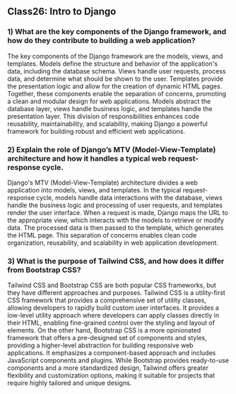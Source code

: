 ## Class26: Intro to Django

### 1) What are the key components of the Django framework, and how do they contribute to building a web application?

The key components of the Django framework are the models, views, and templates. Models define the structure and behavior of the application's data, including the database schema. Views handle user requests, process data, and determine what should be shown to the user. Templates provide the presentation logic and allow for the creation of dynamic HTML pages. Together, these components enable the separation of concerns, promoting a clean and modular design for web applications. Models abstract the database layer, views handle business logic, and templates handle the presentation layer. This division of responsibilities enhances code reusability, maintainability, and scalability, making Django a powerful framework for building robust and efficient web applications.

### 2) Explain the role of Django’s MTV (Model-View-Template) architecture and how it handles a typical web request-response cycle.

Django's MTV (Model-View-Template) architecture divides a web application into models, views, and templates. In the typical request-response cycle, models handle data interactions with the database, views handle the business logic and processing of user requests, and templates render the user interface. When a request is made, Django maps the URL to the appropriate view, which interacts with the models to retrieve or modify data. The processed data is then passed to the template, which generates the HTML page. This separation of concerns enables clean code organization, reusability, and scalability in web application development.

### 3) What is the purpose of Tailwind CSS, and how does it differ from Bootstrap CSS?

Tailwind CSS and Bootstrap CSS are both popular CSS frameworks, but they have different approaches and purposes. Tailwind CSS is a utility-first CSS framework that provides a comprehensive set of utility classes, allowing developers to rapidly build custom user interfaces. It provides a low-level utility approach where developers can apply classes directly in their HTML, enabling fine-grained control over the styling and layout of elements. On the other hand, Bootstrap CSS is a more opinionated framework that offers a pre-designed set of components and styles, providing a higher-level abstraction for building responsive web applications. It emphasizes a component-based approach and includes JavaScript components and plugins. While Bootstrap provides ready-to-use components and a more standardized design, Tailwind offers greater flexibility and customization options, making it suitable for projects that require highly tailored and unique designs.

